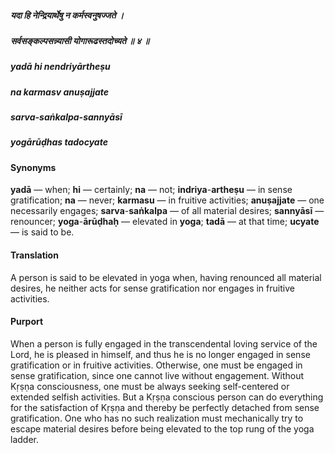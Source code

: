 ##### यदा हि नेन्द्रियार्थेषु न कर्मस्वनुषज्जते ।
##### सर्वसङ्कल्पसन्न्यासी योगारूढस्तदोच्यते ॥ ४ ॥

##### yadā hi nendriyārtheṣu
##### na karmasv anuṣajjate
##### sarva-saṅkalpa-sannyāsī
##### yogārūḍhas tadocyate

#### Synonyms

**yadā** — when; **hi** — certainly; **na** — not; **indriya**-**artheṣu** — in sense gratification; **na** — never; **karmasu** — in fruitive activities; **anuṣajjate** — one necessarily engages; **sarva**-**saṅkalpa** — of all material desires; **sannyāsī** — renouncer; **yoga**-**ārūḍhaḥ** — elevated in **yoga**; **tadā** — at that time; **ucyate** — is said to be.

#### Translation

A person is said to be elevated in yoga when, having renounced all material desires, he neither acts for sense gratification nor engages in fruitive activities.

#### Purport

When a person is fully engaged in the transcendental loving service of the Lord, he is pleased in himself, and thus he is no longer engaged in sense gratification or in fruitive activities. Otherwise, one must be engaged in sense gratification, since one cannot live without engagement. Without Kṛṣṇa consciousness, one must be always seeking self-centered or extended selfish activities. But a Kṛṣṇa conscious person can do everything for the satisfaction of Kṛṣṇa and thereby be perfectly detached from sense gratification. One who has no such realization must mechanically try to escape material desires before being elevated to the top rung of the yoga ladder.